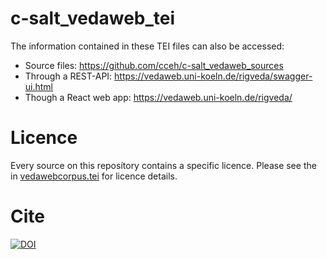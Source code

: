 # c-salt_vedaweb_tei

The information contained in these TEI files can also be accessed:

- Source files: https://github.com/cceh/c-salt_vedaweb_sources
- Through a REST-API: https://vedaweb.uni-koeln.de/rigveda/swagger-ui.html
- Though a React web app: https://vedaweb.uni-koeln.de/rigveda/

# Licence
Every source on this reposítory contains a specific licence. Please see the <teiHeader> in [vedawebcorpus.tei](https://github.com/cceh/c-salt_vedaweb_tei/blob/master/vedaweb_corpus.tei) for licence details.

# Cite

[![DOI](https://zenodo.org/badge/195203670.svg)](https://zenodo.org/badge/latestdoi/195203670)

